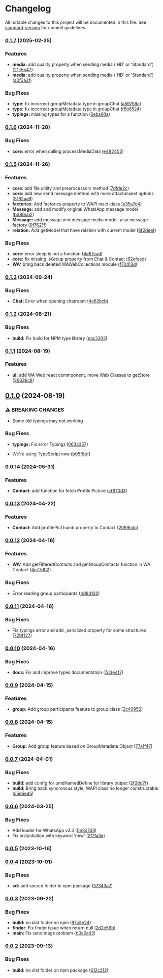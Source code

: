 # Changelog

All notable changes to this project will be documented in this file. See [standard-version](https://github.com/conventional-changelog/standard-version) for commit guidelines.

### [0.1.7](https://github.com/wayfu-id/simple-WAPI/compare/v0.1.6...v0.1.7) (2025-02-25)


### Features

* **media:** add quality property when sending media ('HD' or 'Standard') ([21c5b47](https://github.com/wayfu-id/simple-WAPI/commit/21c5b479d16ac1010ecc44c6bc57f74d2eaa261c))
* **media:** add quality property when sending media ('HD' or 'Standard') ([a0f3a3f](https://github.com/wayfu-id/simple-WAPI/commit/a0f3a3f04c469274a280a7940b65c28687d2e81e))


### Bug Fixes

* **type:** fix incorrect groupMetadata type in groupChat ([a59758c](https://github.com/wayfu-id/simple-WAPI/commit/a59758ce1a4ecdf6207e27797443b5a6d77e1157))
* **type:** fix incorrect groupMetadata type in groupChat ([f6b8524](https://github.com/wayfu-id/simple-WAPI/commit/f6b8524a3f53253d266d2c5d20654b0a40275497))
* **typings:** missing types for a function ([2eba60a](https://github.com/wayfu-id/simple-WAPI/commit/2eba60a4e2ac6c182d20e1c3823d7f1a795db3d8))

### [0.1.6](https://github.com/wayfu-id/simple-WAPI/compare/v0.1.5...v0.1.6) (2024-11-28)


### Bug Fixes

* **core:** error when calling processMediaData ([e482403](https://github.com/wayfu-id/simple-WAPI/commit/e4824037e6e0fd7bdc662ecefe6f500c4499c365))

### [0.1.5](https://github.com/wayfu-id/simple-WAPI/compare/v0.1.3...v0.1.5) (2024-11-26)


### Features

* **core:** add file utility and preprocessors method ([7dfde2c](https://github.com/wayfu-id/simple-WAPI/commit/7dfde2c29fb0b2402675ba2c81604f3b680b38d9))
* **core:** add new send message method with more attachmanet options ([5182aa9](https://github.com/wayfu-id/simple-WAPI/commit/5182aa9c9b34d1734314a3b772feb9f982fe5aa9))
* **factories:** Add factories property to WAPI main class ([e35a7c4](https://github.com/wayfu-id/simple-WAPI/commit/e35a7c4c794390f17121f2be0f5f705013a69253))
* **Message:** add and modify original WhatsApp message model ([b380cb2](https://github.com/wayfu-id/simple-WAPI/commit/b380cb2691fbdc921512d1bf68245fcc82a383dd))
* **Message:** add message and message media model, also message factory ([0f7621f](https://github.com/wayfu-id/simple-WAPI/commit/0f7621f5940111b72ea5075836cc3718fb75e21a))
* **relation:** Add getModel that have relation with current model ([8f2deef](https://github.com/wayfu-id/simple-WAPI/commit/8f2deefb58db59ab17bc0398a4390eef795d1e98))


### Bug Fixes

* **core:** error sleep is not a function ([4e87cad](https://github.com/wayfu-id/simple-WAPI/commit/4e87cad2ac86da0f1c5dfd338b2a298f511e08d6))
* **core:** fix missing isGroup property from Chat & Contact ([92efead](https://github.com/wayfu-id/simple-WAPI/commit/92efeadd3b67f77a8321d1de1e82d959f2bd1c76))
* **WA:** bring back deleted WAWebCollections module ([f70d13d](https://github.com/wayfu-id/simple-WAPI/commit/f70d13df81b4b76400fc352cc68459d28d47a873))

### [0.1.3](https://github.com/wayfu-id/simple-WAPI/compare/v0.1.2...v0.1.3) (2024-09-24)


### Bug Fixes

* **Chat:** Error when opening chatroom ([4e62bcb](https://github.com/wayfu-id/simple-WAPI/commit/4e62bcb2424633bdeb8d2b33965ff56e22b17db6))

### [0.1.2](https://github.com/wayfu-id/simple-WAPI/compare/v0.1.1...v0.1.2) (2024-08-21)


### Bug Fixes

* **build:** Fix build for NPM type library ([eac3303](https://github.com/wayfu-id/simple-WAPI/commit/eac33035a060c0f39810a62af06614b31bab6845))

### [0.1.1](https://github.com/wayfu-id/simple-WAPI/compare/v0.1.0...v0.1.1) (2024-08-19)


### Features

* **ui:** add WA Web react commponent, move Web Classes to getStore ([26639c8](https://github.com/wayfu-id/simple-WAPI/commit/26639c83b051b6bc5aa995c64dd05870a5043715))

## [0.1.0](https://github.com/wayfu-id/simple-WAPI/compare/v0.0.14...v0.1.0) (2024-08-19)


### ⚠ BREAKING CHANGES

* Some old typings may not working

### Bug Fixes

* **typings:** Fix error Typings ([063a357](https://github.com/wayfu-id/simple-WAPI/commit/063a357d8db5087d05f40be4a1440844fe8928b7))


* We're using TypeScript now ([b05f8ef](https://github.com/wayfu-id/simple-WAPI/commit/b05f8ef0a7847186327d452c1dec7754e6cd8af5))

### [0.0.14](https://github.com/wayfu-id/simple-WAPI/compare/v0.0.13...v0.0.14) (2024-05-31)


### Features

* **Contact:** add function for fetch Profile Picture ([cf970d3](https://github.com/wayfu-id/simple-WAPI/commit/cf970d3193da9821e3c183f9f13dd66a1d342996))

### [0.0.13](https://github.com/wayfu-id/simple-WAPI/compare/v0.0.12...v0.0.13) (2024-04-22)


### Features

* **Contact:** Add profilePicThumb property to Contact ([2099bdc](https://github.com/wayfu-id/simple-WAPI/commit/2099bdc6dba2f58e2d6678ca5bcae9415b5bb12c))

### [0.0.12](https://github.com/wayfu-id/simple-WAPI/compare/v0.0.11...v0.0.12) (2024-04-16)


### Features

* **WA:** Add getFilteredContacts and getGroupContacts function in WA Contact ([4e77d02](https://github.com/wayfu-id/simple-WAPI/commit/4e77d02218934a9534950643ca0aed9630cfe7cb))


### Bug Fixes

* Error reading group participants ([4d8d130](https://github.com/wayfu-id/simple-WAPI/commit/4d8d130a251393af8ef307dd913ff28d8824acbb))

### [0.0.11](https://github.com/wayfu-id/simple-WAPI/compare/v0.0.10...v0.0.11) (2024-04-16)


### Bug Fixes

* Fix typings error and add _serialized property for some structures ([729f127](https://github.com/wayfu-id/simple-WAPI/commit/729f127da9a619a99d2f1cfaf112269c30004430))

### [0.0.10](https://github.com/wayfu-id/simple-WAPI/compare/v0.0.9...v0.0.10) (2024-04-16)


### Bug Fixes

* **docs:** Fix and improve types documentation ([7d3e4f7](https://github.com/wayfu-id/simple-WAPI/commit/7d3e4f7dabe0da19eeefb3f02937980c970faafb))

### [0.0.9](https://github.com/wayfu-id/simple-WAPI/compare/v0.0.8...v0.0.9) (2024-04-15)


### Features

* **group:** Add group participants feature to group class ([3c40956](https://github.com/wayfu-id/simple-WAPI/commit/3c40956a83d88e7c547a6f5aab0fe3713cbeee2d))

### [0.0.8](https://github.com/wayfu-id/simple-WAPI/compare/v0.0.7...v0.0.8) (2024-04-15)


### Features

* **Group:** Add group feature based on GroupMetadata Object ([77a1f47](https://github.com/wayfu-id/simple-WAPI/commit/77a1f478a6dc142623a170e75997aec377dd393d))

### [0.0.7](https://github.com/wayfu-id/simple-WAPI/compare/v0.0.6...v0.0.7) (2024-04-01)


### Bug Fixes

* **build:** add config for umdNamedDefine for library output ([2f2dd7f](https://github.com/wayfu-id/simple-WAPI/commit/2f2dd7fb754a50686fd33bcac40713eb51c2621c))
* **build:** Bring back syncronous style, WAPI class no longer constructable ([c5e5e45](https://github.com/wayfu-id/simple-WAPI/commit/c5e5e4575822621d4435518f1d07b88a4c23a1dc))

### [0.0.6](https://github.com/wayfu-id/simple-WAPI/compare/v0.0.5...v0.0.6) (2024-03-25)


### Bug Fixes

* Add loader for WhatsApp v2.3 ([0e3d7d8](https://github.com/wayfu-id/simple-WAPI/commit/0e3d7d8705d920e0360448075a3ef2be74f9880e))
* Fix instantiation with keyword 'new' ([2f7fa3e](https://github.com/wayfu-id/simple-WAPI/commit/2f7fa3ee7f678159361edc8ca05ad9165368f31c))

### [0.0.5](https://github.com/wayfu-id/simple-WAPI/compare/v0.0.4...v0.0.5) (2023-10-16)

### [0.0.4](https://github.com/wayfu-id/simple-WAPI/compare/v0.0.3...v0.0.4) (2023-10-01)


### Bug Fixes

* **cd:** add source folder to npm package ([37343a7](https://github.com/wayfu-id/simple-WAPI/commit/37343a70fe8eecb2727976b2a81c6e23d974c658))

### [0.0.3](https://github.com/wayfu-id/simple-WAPI/compare/v0.0.2...v0.0.3) (2023-09-22)


### Bug Fixes

* **build:** no dist folder on npm ([97a3e24](https://github.com/wayfu-id/simple-WAPI/commit/97a3e241993aecfe093c25abd910f6770af96694))
* **finder:** Fix finder issue when return null ([2d2c56b](https://github.com/wayfu-id/simple-WAPI/commit/2d2c56b853b6f045532baf55a13dafef6338e4b4))
* **main:** Fix sendImage problem ([b3a2ad3](https://github.com/wayfu-id/simple-WAPI/commit/b3a2ad3682e05e5d0c4c17ca9ab62a844353caaf))

### [0.0.2](https://github.com/wayfu-id/simple-WAPI/compare/v0.0.1...v0.0.2) (2023-09-13)


### Bug Fixes

* **build:** no dist folder on npm package ([612c212](https://github.com/wayfu-id/simple-WAPI/commit/612c2123ecccd73403e4d579683b7acd0a07d830))
